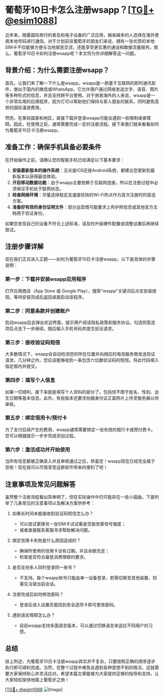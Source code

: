 # 葡萄牙10日卡怎么注册wsapp？[[TG💪+ @esim1088](https://t.me/s/esim1088)]

近年来，随着国际旅行的普及和电子设备的广泛应用，越来越多的人选择在海外使用本地号码进行通信。对于计划前往葡萄牙的朋友们来说，拥有一张优质的本地SIM卡不仅能够方便与当地居民交流，还能享受更实惠的通话和数据流量服务。那么，葡萄牙10日卡如何注册wsapp呢？本文将为你详细解答这一问题。

## 背景介绍：为什么需要注册wsapp？

首先，让我们来了解一下什么是wsapp。wsapp是一款基于互联网的即时通讯软件，类似于国内的微信或WhatsApp。它允许用户通过网络发送文字、语音、图片等多种形式的信息，并且支持跨平台使用。对于旅居海外的人来说，wsapp是一个非常实用的应用程序，因为它可以帮助他们保持与家人朋友的联系，同时避免高昂的国际漫游费用。

然而，在某些国家和地区，直接下载并登录wsapp可能会遇到一些限制或者障碍。因此，在使用之前，通常需要完成一定的注册流程。接下来我们就来看看如何为葡萄牙10日卡注册wsapp。

## 准备工作：确保手机具备必要条件

在开始操作之前，请确认您的智能手机已经满足以下基本要求：

1. **安装最新版本的操作系统**：无论是iOS还是Android系统，都建议您更新到最新版本以获得最佳体验。
2. **开启移动数据功能**：由于wsapp主要依赖于互联网连接，所以在注册过程中必须保证手机处于联网状态。
3. **检查网络环境**：尽量选择稳定且速度较快的Wi-Fi热点作为首次注册时的首选方案。
4. **准备好有效的身份证明文件**：部分运营商可能要求上传护照信息或其他官方文档用于验证身份。

如果您发现自己的设备不符合上述标准，请及时升级硬件配置或调整设置后再继续尝试。

## 注册步骤详解

现在我们正式进入正题——如何为葡萄牙10日卡注册wsapp。以下是具体的步骤说明：

### 第一步：下载并安装wsapp应用程序
打开应用商店（App Store 或 Google Play），搜索“wsapp”关键词后点击安装按钮。等待安装完成后返回桌面启动该程序。

### 第二步：同意条款并创建账户
启动wsapp后会弹出欢迎界面，提示用户阅读隐私政策和服务协议。勾选同意选项后点击下一步继续。随后输入手机号码并提交验证请求。

### 第三步：接收验证码短信
大多数情况下，wsapp会自动检测您的所在位置并向相应的电信服务商发送验证请求。几分钟之内，您应该能够收到一条包含六位数验证码的短信。将此代码填入指定框内并提交。

### 第四步：填写个人信息
如果一切顺利，接下来就是填写个人资料的部分了。包括但不限于姓名、性别、出生日期等基本信息。此外，有些版本还要求拍摄身份证正面照片上传至服务器以供审核。

### 第五步：绑定信用卡/预付卡
为了支付后续产生的费用，wsapp通常需要绑定一张有效的银行卡或预付费卡。您可以根据提示一步步完成添加过程。

### 第六步：激活成功并开始使用
当所有信息都被正确录入并且审核通过之后，恭喜您！wsapp现在已经完全属于您啦！现在就可以尽情享受这款软件带来的便利了吧！

## 注意事项及常见问题解答

虽然整个注册流程看似简单明了，但在实际操作中仍可能存在一些小插曲。下面列举了几条常见的注意事项以及解决方案供参考：

1. 如果长时间未能接收到验证码短信怎么办？
   - 可以尝试更换另一张SIM卡试试看是否能改善信号强度；
   - 或者直接联系客服寻求帮助解决问题。

2. 绑定信用卡失败是什么原因造成的？
   - 确保所使用的信用卡没有过期，并且余额充足；
   - 检查是否符合最低消费限额的要求。

3. 是否支持多人同时登录同一账号？
   - 不支持。每个wsapp账号只能由单一设备登录，若需切换至其他装置，则需先注销当前会话。

4. 注册完成后如何修改密码？
   - 登录后进入设置页面找到安全选项卡即可更改密码。

5. 遇到语言障碍怎么办？
   - 目前wsapp支持多国语言版本，可以通过切换语言来适应不同用户的习惯。

## 总结

综上所述，为葡萄牙10日卡注册wsapp其实并不复杂，只要按照正确的顺序逐步执行即可顺利完成。当然，在整个过程中难免会遇到各种意想不到的情况，这就需要大家保持耐心并灵活应对。希望本篇文章能够为大家提供足够的指导和支持，让大家轻松愉快地踏上葡萄牙之旅！

[[TG💪+ @esim1088](https://t.me/s/esim1088) ![Image](https://i.postimg.cc/4NQfJmqS/Snipaste-2025-05-13-00-14-12.png)]